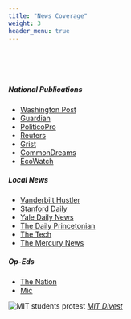 ```yaml
---
title: "News Coverage"
weight: 3
header_menu: true
---
```


<br><br><br>

##### National Publications

- [Washington Post](https://www.washingtonpost.com/education/2022/02/16/college-fossil-fuel-divest-legal-action/)
- [Guardian](https://www.theguardian.com/environment/2022/feb/16/us-universities-fossil-fuel-divestment-students-legal-complaint)
- [PoliticoPro](https://l.messenger.com/l.php?u=https%3A%2F%2Fsubscriber.politicopro.com%2Farticle%2F2022%2F02%2Factivists-file-complaints-against-yale-stanford-mit-over-fossil-fuel-investments-00009366&h=AT3czDs-9RbROHAKiSw49nKvdnSjA_Qdo9rd1oLO_P6HDubnK0G9_gDqqeTVdh0VChIO6cyZj0pzHs4bAd9JTemG8TiyYx1RfGDBIGxNsy1PR7VQtccKUCBBbaA4HldiKMg)
- [Reuters](https://www.reuters.com/legal/litigation/students-yale-other-top-schools-ask-ags-probe-fossil-fuel-investments-2022-02-16/)
- [Grist](https://grist.org/protest/the-campus-divestment-movement-has-a-sophisticated-new-legal-strategy/)
- [CommonDreams](https://www.commondreams.org/news/2022/02/16/students-top-universities-push-legal-imperative-fossil-fuel-divestment)
- [EcoWatch](https://www.ecowatch.com/universities-fossil-fuel-divestment-students-legal-complaint.html)
<!-- - The Guardian
 - Reuters
 - Grist
 - Inside Higher Ed
-->

##### Local News

- [Vanderbilt Hustler](https://vanderbilthustler.com/46134/featured/students-file-legal-complaint-alleging-university-investment-in-fossil-fuels-violates-non-profit-investment-obligations/)
- [Stanford Daily](https://stanforddaily.com/2022/02/16/climate-defense-project-and-fossil-free-stanford-file-legal-complaint-against-stanford/)
- [Yale Daily News](https://yaledailynews.com/blog/2022/02/16/student-activists-allege-yales-fossil-fuel-investments-violate-state-law/)
- [The Daily Princetonian](https://www.dailyprincetonian.com/article/2022/02/divest-legal-complaint-princeton-university-trustees-stanford-mit-yale-vanderbilt-fossil-fuels-new-jersey-attorney-general)
- [The Tech](https://thetech.com/2022/02/17/divestment-legal-complaint)
- [The Mercury News](https://www.mercurynews.com/2022/02/16/stanford-students-file-complaint-against-university-over-fossil-fuel-investments-joining-other-top-universities/)

##### Op-Eds 

- [The Nation](https://www.thenation.com/article/activism/divest-princeton-legal-complaint/)
- [Mic](https://www.mic.com/impact/yale-princeton-stanford-students-fossil-fuel-divestment)
<!--
- Morning Joe
-->

![MIT students protest](images/mit2.JPG)
[*MIT Divest*](https://www.mit-divest.com/)